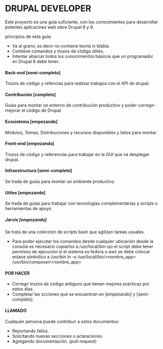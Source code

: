 DRUPAL DEVELOPER
=================
Este proyecto es una guía suficiente, con los conocimientos para desarrollar potentes aplicacines web sibre Drupal 8 y 9.

principios de esta guía:

* Va al grano, es decir no contiene teoría ni blabla.
* Contiene comandos y trozos de código útiles.
* Intentar abarcar todos los conocimientos básicos que un programador en Drupal 8 debe tener.

#### Back-end [semi-completo]
Trozos de código y refencias para realizar trabajos con el API de drupal. 

#### Contribución [completo]
Guías para montar un entorno de contribución productivo y poder corregir-mejorar el código de Drupal. 

#### Ecosistema [empezando]
Módulos, Temas, Distribuciones y recursos disponibles y listos para montar. 

#### Front-end [empezando]
Trozos de código y referencias para trabajar en la GUI que va desplegar drupal. 

#### Infraestructura [semi-completo]
Se trada de guías para montar un ambiente productivo 

#### Utiles [empezando]
Se trada de guías para trabajar con tecnologías complementarias y scripts o herramientas de apoyo 

##### Jarvis [empezando]
Se trata de una colección de scripts bash que agilizan tareas usuales.
* Para poder ejecutar los comandos desde cualquier ubicación desde la consola es necesario copiarlos a /usr/local/bin
ojo el script debe tener permisos de ejecución
si el sistema es fedora o aws se debe colocar enlace simbólico a /usr/bin
ln -s /usr/local/bin/<nombre_app> /usr/bin/composer/<nombre_app>

#### POR HACER

* Corregir trozos de código antiguos que tienen mejores prácticas por estos días.
* Completar las scciones que se encuentran en [empezando] y [semi-completo].

#### LLAMADO
Cualquier persona puede contribuir a estos documentos:
* Reportando fallos.
* Solicitando nuevas secciones o aclaraciones.
* Agregando documentación. (pull-request)
